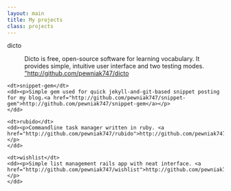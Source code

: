 ```yaml
---
layout: main
title: My projects
class: projects
---
```


<dl>
	<dt>dicto</dt>
	<dd><p>Dicto is free, open-source software for learning vocabulary. It provides simple, intuitive user interface and two testing modes. <a href="http://github.com/pewniak747/dicto">"http://github.com/pewniak747/dicto</a></p> 
	</dd>
	
	<dt>snippet-gem</dt>
	<dd><p>Simple gem used for quick jekyll-and-git-based snippet posting for my blog.<a href="http://github.com/pewniak747/snippet-gem">http://github.com/pewniak747/snippet-gem</a></p>
	</dd>

	<dt>rubido</dt>
	<dd><p>Commandline task manager written in ruby. <a href="http://github.com/pewniak747/rubido">http://github.com/pewniak747/rubido</a></p>
	</dd>
	
	<dt>wishlist</dt>
	<dd><p>Simple list management rails app with neat interface. <a href="http://github.com/pewniak747/wishlist">http://github.com/pewniak747/wishlist</a></p>
	</dd>
</dl>
